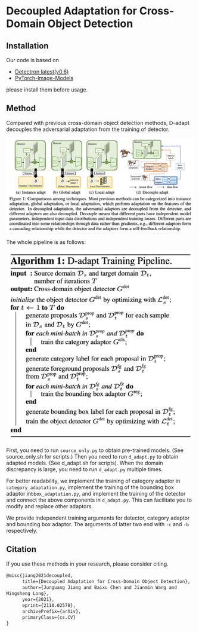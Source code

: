 # Decoupled Adaptation for Cross-Domain Object Detection

## Installation
Our code is based on 
- [Detectron latest(v0.6)](https://detectron2.readthedocs.io/en/latest/tutorials/install.html)
- [PyTorch-Image-Models](https://github.com/rwightman/pytorch-image-models)

please install them before usage.

## Method
Compared with previous cross-domain object detection methods, D-adapt decouples the adversarial adaptation from the training of detector.
<div align="center">
	<img src="./fig/comparison.png" alt="Editor" width="800">
</div>

The whole pipeline is as follows:
<div align="center">
	<img src="./fig/d_adapt_pipeline.png" alt="Editor" width="500">
</div>

First, you need to run ``source_only.py`` to obtain pre-trained models. (See source_only.sh for scripts.)
Then you need to run ``d_adapt.py`` to obtain adapted models. (See d_adapt.sh for scripts).
When the domain discrepancy is large, you need to run  ``d_adapt.py`` multiple times.

For better readability, we implement the training of category adaptor in ``category_adaptation.py``, 
implement the training of the bounding box adaptor in``bbox_adaptation.py``,
and  implement the training of the detector and connect the above components in ``d_adapt.py``.
This can facilitate you to modify and replace other adaptors.

We provide independent training arguments for detector, category adaptor and bounding box adaptor.
The arguments of latter two end with ``-c`` and ``-b`` respectively.


## Citation
If you use these methods in your research, please consider citing.

```
@misc{jiang2021decoupled,
      title={Decoupled Adaptation for Cross-Domain Object Detection}, 
      author={Junguang Jiang and Baixu Chen and Jianmin Wang and Mingsheng Long},
      year={2021},
      eprint={2110.02578},
      archivePrefix={arXiv},
      primaryClass={cs.CV}
}
```
